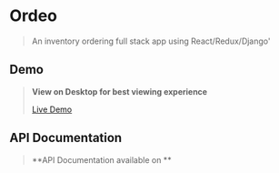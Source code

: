 # **Ordeo**

> An inventory ordering full stack app using React/Redux/Django'

## Demo

>**View on Desktop for best viewing experience** 
> 
> [Live Demo](https://zamolo.herokuapp.com/#/login)

## API Documentation
>**API Documentation available on **